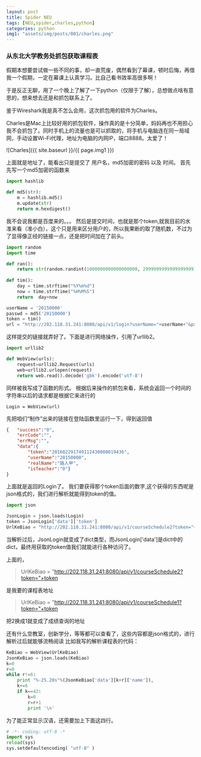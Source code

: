 ```yaml
---
layout: post
title: Spider NEU
tags: [NEU,spider,charles,python]
categories: python
img1: "assets/img/posts/001/charles.png"
---
```


### 从东北大学教务处抓包获取课程表

假期本想要尝试做一些不同的事，却一直荒废，偶然看到了幕课，顿时后悔，再借我一个假期，一定在幕课上认真学习。比自己看书效率高很多啊！

于是反正无聊，用了一个晚上了解了一下python（仅限于了解），总想做点啥有意思的，想来想去还是和抓包联系上了。

鉴于Wireshark我是真不怎么会用，这次抓包用的软件为Charles。

Charles是Mac上比较好用的抓包软件，操作真的是十分简单，妈妈再也不用担心我不会抓包了。同时手机上的流量也是可以抓取的，将手机与电脑连在同一局域网，手动设置Wi-Fi代理，地址为电脑的内网IP，端口8888。太爱了！

![Charles]({{ site.baseurl }}/{{ page.img1 }})

上面就是地址了，能看出只是提交了 用户名，md5加密的密码 以及 时间。
首先先写一个md5加密的函数来

```python
import hashlib

def md5(str):
    m = hashlib.md5()
    m.update(str)
    return m.hexdigest()
```

我不会说我都是百度来的。。。
然后是提交时间，也就是那个token,就我目前的水准来看（准小白），这个只是用来区分用户的，所以我果断的取了随机数，不过为了显得像正经的链接一点，还是把时间加在了前头。

```python
import random
import time

def ran():
	return str(random.randint(1000000000000000000, 2999999999999999999))
    
def tim():
    day = time.strftime("%Y%m%d")
    now = time.strftime("%H%M%S")
    return  day+now

userName = '20150000'
passwd = md5('20150000')
token = tim()
url = "http://202.118.31.241:8080/api/v1/login?userName="+userName+"&passwd="+passwd+"&token"+tim()+ran()
```

这样提交的链接就弄好了。下面是进行网络操作，引用了urllib2。

```python
import urllib2

def WebView(urls):
    request=urllib2.Request(urls)
    web=urllib2.urlopen(request)
    return web.read().decode('gbk').encode('utf-8')
```

同样被我写成了函数的形式。
根据后来操作的抓包来看，系统会返回一个时间的字符串以后的请求都是根据它来进行的

`Login = WebView(url)`

先把咱们“制作”出来的链接在登陆函数里运行一下，得到返回值

```json
{	"success":"0",
	"errCode":"",
	"errMsg":"",
	"data":{
		"token":"201602291749112430008019436",
		"userName":"20150000",
		"realName":"路人甲",
		"isTeacher":"0"}
}
```

上面就是返回的Login了。
我们要获得那个token后面的数字,这个获得的东西呢是json格式的，我们进行解析就能得到token的值。

```python
import json

JsonLogin = json.loads(Login)
token = JsonLogin['data']['token']
UrlKeBiao = "http://202.118.31.241:8080/api/v1/courseSchedule2?token="+token
```

当解析过后，JsonLogin就变成了dict类型，而JsonLogin['data']是dict中的dict，最终用获取的token值我们就能进行各种访问了。

上面的，


> UrlKeBiao = "http://202.118.31.241:8080/api/v1/courseSchedule2?token="+token

是我要的课程表地址

>UrlKeBiao = "http://202.118.31.241:8080/api/v1/courseSchedule1?token="+token

把2换成1就变成了成绩查询的地址

还有什么空教室，创新学分，等等都可以查看了，这些内容都是json格式的，进行解析过后就能够流畅阅读
比如我写的解析课程表的代码：

```python
KeBiao = WebView(UrlKeBiao)
JsonKeBiao = json.loads(KeBiao)
k=0
r=0
while r!=6:
    print "%-25.20s"%(JsonKeBiao['data'][k+r]['name']),
    k+=6
    if k==42:
        k=0
        r=r+1
        print '\n'
```

为了能正常显示汉语，还需要加上下面这四行。

```python
# -*- coding: utf-8 -*
import sys
reload(sys)
sys.setdefaultencoding( "utf-8" )
```